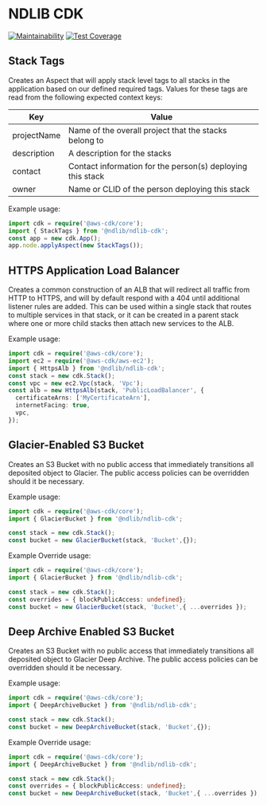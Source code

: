 # NDLIB CDK
[![Maintainability](https://api.codeclimate.com/v1/badges/7404f79e4247119dbc59/maintainability)](https://codeclimate.com/github/ndlib/ndlib-cdk/maintainability)
[![Test Coverage](https://api.codeclimate.com/v1/badges/7404f79e4247119dbc59/test_coverage)](https://codeclimate.com/github/ndlib/ndlib-cdk/test_coverage)

## Stack Tags
Creates an Aspect that will apply stack level tags to all stacks in the application based on our defined required tags. Values for these tags are read from the following expected context keys:

| Key | Value |
|---|---|
| projectName | Name of the overall project that the stacks belong to |
| description | A description for the stacks|
| contact | Contact information for the person(s) deploying this stack |
| owner | Name or CLID of the person deploying this stack |

Example usage:
```typescript
import cdk = require('@aws-cdk/core');
import { StackTags } from '@ndlib/ndlib-cdk';
const app = new cdk.App();
app.node.applyAspect(new StackTags());
```

## HTTPS Application Load Balancer
Creates a common construction of an ALB that will redirect all traffic from HTTP to HTTPS, and will by default respond with a 404 until additional listener rules are added. This can be used within a single stack that routes to multiple services in that stack, or it can be created in a parent stack where one or more child stacks then attach new services to the ALB.

Example usage:
```typescript
import cdk = require('@aws-cdk/core');
import ec2 = require('@aws-cdk/aws-ec2');
import { HttpsAlb } from '@ndlib/ndlib-cdk';
const stack = new cdk.Stack();
const vpc = new ec2.Vpc(stack, 'Vpc');
const alb = new HttpsAlb(stack, 'PublicLoadBalancer', {
  certificateArns: ['MyCertificateArn'],
  internetFacing: true,
  vpc,
});
```

## Glacier-Enabled S3 Bucket

Creates an S3 Bucket with no public access that immediately transitions all deposited object to Glacier. The public access policies can be overridden should it be necessary.

Example usage:

```typescript
import cdk = require('@aws-cdk/core');
import { GlacierBucket } from '@ndlib/ndlib-cdk';

const stack = new cdk.Stack();
const bucket = new GlacierBucket(stack, 'Bucket',{});
```

Example Override usage:

```typescript
import cdk = require('@aws-cdk/core');
import { GlacierBucket } from '@ndlib/ndlib-cdk';

const stack = new cdk.Stack();
const overrides = { blockPublicAccess: undefined};
const bucket = new GlacierBucket(stack, 'Bucket',{ ...overrides });
```

## Deep Archive Enabled S3 Bucket

Creates an S3 Bucket with no public access that immediately transitions all deposited object to Glacier Deep Archive. The public access policies can be overridden should it be necessary.

Example usage:

```typescript
import cdk = require('@aws-cdk/core');
import { DeepArchiveBucket } from '@ndlib/ndlib-cdk';

const stack = new cdk.Stack();
const bucket = new DeepArchiveBucket(stack, 'Bucket',{});
```

Example Override usage:

```typescript
import cdk = require('@aws-cdk/core');
import { DeepArchiveBucket } from '@ndlib/ndlib-cdk';

const stack = new cdk.Stack();
const overrides = { blockPublicAccess: undefined};
const bucket = new DeepArchiveBucket(stack, 'Bucket',{ ...overrides });
```
